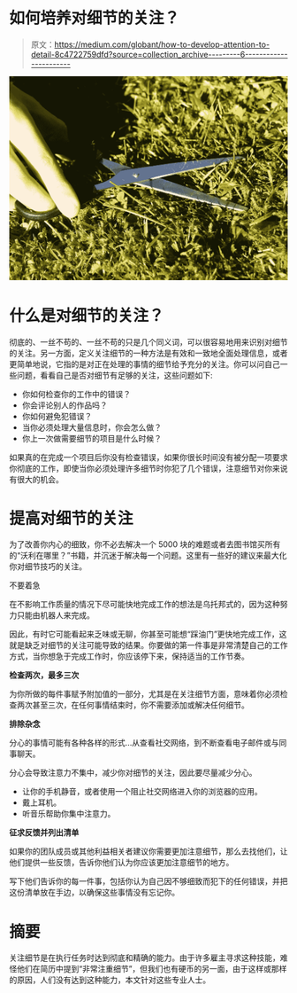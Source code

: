# 如何培养对细节的关注？

> 原文：<https://medium.com/globant/how-to-develop-attention-to-detail-8c4722759dfd?source=collection_archive---------6----------------------->

![](img/6701d30b9de3ddea98845aa98c990df6.png)

# 什么是对细节的关注？

彻底的、一丝不苟的、一丝不苟的只是几个同义词，可以很容易地用来识别对细节的关注。另一方面，定义关注细节的一种方法是有效和一致地全面处理信息，或者更简单地说，它指的是对正在处理的事情的细节给予充分的关注。你可以问自己一些问题，看看自己是否对细节有足够的关注，这些问题如下:

*   你如何检查你的工作中的错误？
*   你会评论别人的作品吗？
*   你如何避免犯错误？
*   当你必须处理大量信息时，你会怎么做？
*   你上一次做需要细节的项目是什么时候？

如果真的在完成一个项目后你没有检查错误，如果你很长时间没有被分配一项要求你彻底的工作，即使当你必须处理许多细节时你犯了几个错误，注意细节对你来说有很大的机会。

# 提高对细节的关注

为了改善你内心的细致，你不必去解决一个 5000 块的难题或者去图书馆买所有的“沃利在哪里？”书籍，并沉迷于解决每一个问题。这里有一些好的建议来最大化你对细节技巧的关注。

不要着急

在不影响工作质量的情况下尽可能快地完成工作的想法是乌托邦式的，因为这种努力只能由机器人来完成。

因此，有时它可能看起来乏味或无聊，你甚至可能想“踩油门”更快地完成工作，这就是缺乏对细节的关注可能导致的结果。你要做的第一件事是非常清楚自己的工作方式，当你想急于完成工作时，你应该停下来，保持适当的工作节奏。

**检查两次，最多三次**

为你所做的每件事赋予附加值的一部分，尤其是在关注细节方面，意味着你必须检查两次甚至三次，在任何事情结束时，你不需要添加或解决任何细节。

**排除杂念**

分心的事情可能有各种各样的形式…从查看社交网络，到不断查看电子邮件或与同事聊天。

分心会导致注意力不集中，减少你对细节的关注，因此要尽量减少分心。

*   让你的手机静音，或者使用一个阻止社交网络进入你的浏览器的应用。
*   戴上耳机。
*   听音乐帮助你集中注意力。

**征求反馈并列出清单**

如果你的团队成员或其他利益相关者建议你需要更加注意细节，那么去找他们，让他们提供一些反馈，告诉你他们认为你应该更加注意细节的地方。

写下他们告诉你的每一件事，包括你认为自己因不够细致而犯下的任何错误，并把这份清单放在手边，以确保这些事情没有忘记你。

# 摘要

关注细节是在执行任务时达到彻底和精确的能力。由于许多雇主寻求这种技能，难怪他们在简历中提到“非常注重细节”，但我们也有硬币的另一面，由于这样或那样的原因，人们没有达到这种能力，本文针对这些专业人士。